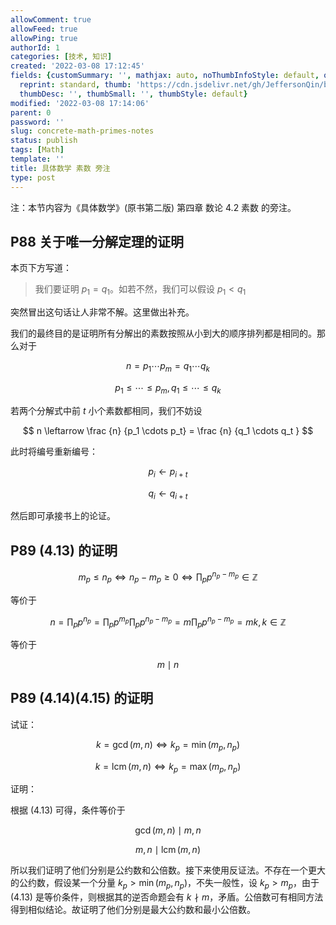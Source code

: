 ```yaml
---
allowComment: true
allowFeed: true
allowPing: true
authorId: 1
categories: [技术, 知识]
created: '2022-03-08 17:12:45'
fields: {customSummary: '', mathjax: auto, noThumbInfoStyle: default, outdatedNotice: 'no',
  reprint: standard, thumb: 'https://cdn.jsdelivr.net/gh/JeffersonQin/blog-asset@latest/usr/picgo/concrete-math.png',
  thumbDesc: '', thumbSmall: '', thumbStyle: default}
modified: '2022-03-08 17:14:06'
parent: 0
password: ''
slug: concrete-math-primes-notes
status: publish
tags: [Math]
template: ''
title: 具体数学 素数 旁注
type: post
---
```

注：本节内容为《具体数学》(原书第二版) 第四章 数论 4.2 素数 的旁注。

## P88 关于唯一分解定理的证明

本页下方写道：

> 我们要证明 $p_1 = q_1$。如若不然，我们可以假设 $p_1 < q_1$

突然冒出这句话让人非常不解。这里做出补充。

我们的最终目的是证明所有分解出的素数按照从小到大的顺序排列都是相同的。那么对于

$$
	n = p_1 \cdots p_m = q_1 \cdots q_k
$$

$$
	p_1 \leq \cdots \leq p_m, q_1 \leq \cdots \leq q_k
$$

若两个分解式中前 $t$ 小个素数都相同，我们不妨设

$$
	n \leftarrow \frac {n} {p_1 \cdots p_t} = \frac {n} {q_1 \cdots q_t }
$$

此时将编号重新编号：

$$
	p_i \leftarrow p_{i+t}
$$

$$
	q_i \leftarrow q_{i+t}
$$

然后即可承接书上的论证。

## P89 $(4.13)$ 的证明

$$
	m_p \leq n_p \Leftrightarrow n_p - m_p \geq 0 \Leftrightarrow \prod_p p^{n_p - m_p} \in \mathbb Z
$$

等价于

$$
	n = \prod _p p^{n_p} = \prod_p p^{m_p} \prod_p p^{n_p - m_p} = m \prod_p p^{n_p - m_p} = mk, k \in \mathbb Z
$$

等价于

$$
	m \mid n
$$

## P89 $(4.14)(4.15)$ 的证明

试证：

$$
	k = \gcd(m,n) \Leftrightarrow k_p = \min(m_p,n_p)
$$

$$
	k = \operatorname{lcm}(m,n) \Leftrightarrow k_p = \max(m_p,n_p)
$$

证明：

根据 $(4.13)$ 可得，条件等价于

$$
	\gcd (m,n) \mid m, n
$$

$$
	m, n \mid \operatorname{lcm} (m,n)
$$

所以我们证明了他们分别是公约数和公倍数。接下来使用反证法。不存在一个更大的公约数，假设某一个分量 $k_p > \min(m_p,n_p)$，不失一般性，设 $k_p > m_p$，由于 $(4.13)$ 是等价条件，则根据其的逆否命题会有 $k \nmid m$，矛盾。公倍数可有相同方法得到相似结论。故证明了他们分别是最大公约数和最小公倍数。
